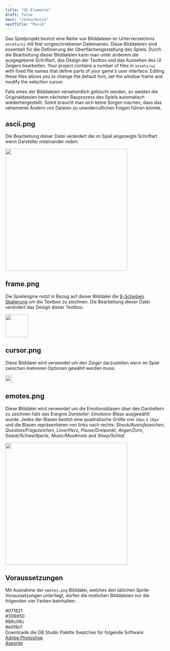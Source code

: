 ```yaml
---
title: "UI Elemente"
draft: false
next: "/doku/musik"
nextTitle: "Musik"
---
```


Das Spielprojekt besitzt eine Reihe von Bilddateien im Unterverzeichnis `assets/ui` mit fest vorgeschriebenen Dateinamen. Diese Bilddateien sind essentiell für die Definierung der Oberflächengestaltung des Spiels. Durch die Bearbeitung dieser Bilddateien kann man unter anderem die ausgegebene Schriftart, das Design der Textbox und das Aussehen des UI Zeigers bearbeiten.
Your project contains a number of files in `assets/ui` with fixed file names that define parts of your game's user interface. Editing these files allows you to change the default font, set the window frame and modify the selection cursor.

Falls eines der Bilddateien versehentlich gelöscht werden, so werden die Originaldateien beim nächsten Bauprozess des Spiels automatisch wiederhergestellt. Somit braucht man sich keine Sorgen machen, dass das vehemente Ändern von Dateien zu unwiderruflichen Folgen führen könnte.

## ascii.png

Die Bearbeitung dieser Datei verändert die im Spiel angezeigte Schriftart wenn Darsteller miteinander reden.

<img src="/img/ui/ascii.png" class="HelpSprite" style="width:384px; height:auto;"/>

## frame.png

Die Spielengine nutzt in Bezug auf dieser Bilddatei die [9-Scheiben Skalierung](https://en.wikipedia.org/wiki/9-slice_scaling) um die Textbox zu zeichnen. Die Bearbeitung dieser Datei verändert das Design dieser Textbox.

<img src="/img/ui/frame.png" class="HelpSprite" style="width:72px; height:auto;"/>

## cursor.png

Diese Bilddatei wird verwendet um den Zeiger darzustellen wenn im Spiel zwischen mehreren Optionen gewählt werden muss.

<img src="/img/ui/cursor.png" class="HelpSprite" style="width:24px; height:auto;"/>

## emotes.png

Diese Bilddatei wird verwendet um die Emotionsblasen über den Darstellern zu zeichnen falls das Ereignis _Darsteller: Emotions-Blase_ ausgewählt wurde. Jedes der Blasen besitzt eine quadratische Größe von `16px` x `16px` und die Blasen repräsentieren von links nach rechts: _Shock/Ausrufezeichen_, _Question/Fragezeichen_, _Love/Herz_, _Pause/Dreipunkt_, _Anger/Zorn_, _Sweat/Schweißperle_, _Music/Musiknote_ and _Sleep/Schlaf_.

<img src="/img/ui/emotes.png" class="HelpSprite" style="width:384px; height:auto;"/>

## Voraussetzungen

Mit Ausnahme der `emotes.png` Bilddatei, welches den üblichen Sprite-Voraussetzungen unterliegt, dürfen die restlichen Bilddateien nur die folgenden vier Farben beinhalten:

<div><div class="Swatch" style="background:#071821;"></div><div class="SwatchLabel">#071821</div></div>
<div><div class="Swatch" style="background:#306850;"></div><div class="SwatchLabel">#306850</div></div>
<div><div class="Swatch" style="background:#86c06c;"></div><div class="SwatchLabel">#86c06c</div></div>
<div><div class="Swatch" style="background:#e0f8cf;"></div><div class="SwatchLabel">#e0f8cf</div></div>

<div class="InfoBox">
Downloade die GB Studio Palette Swatches für folgende Software:<br />
<a href="/assets/swatches/gb-studio-photoshop.aco">Adobe Photoshop</a><br />
<a href="/assets/swatches/gb-studio-aseprite.aseprite">Aseprite</a>
</div>
